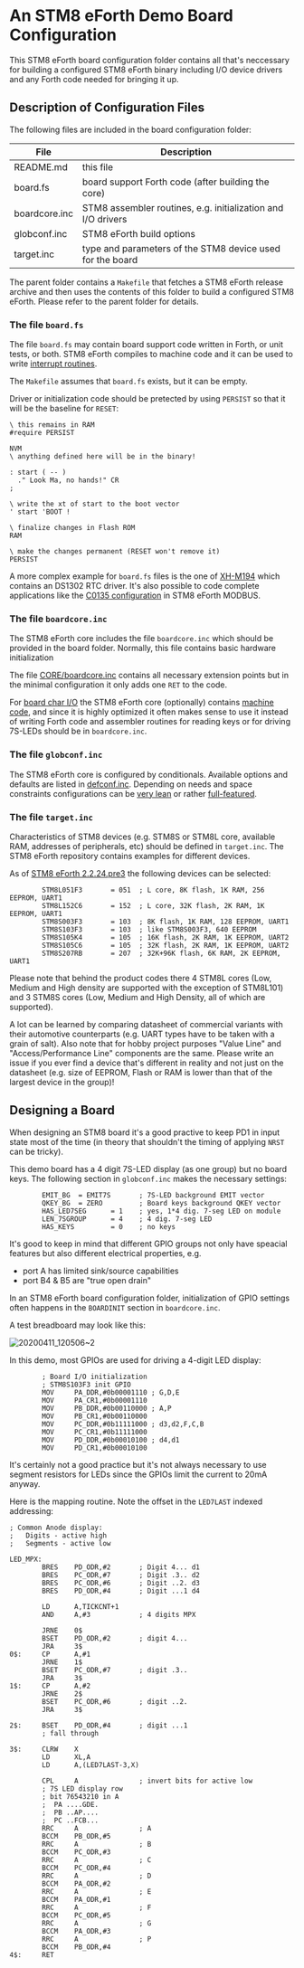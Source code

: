 # An STM8 eForth Demo Board Configuration

This STM8 eForth board configuration folder contains all that's neccessary for building a configured STM8 eForth binary including I/O device drivers and any Forth code needed for bringing it up.

## Description of Configuration Files
The following files are included in the board configuration folder:

File|Description
-|-
README.md|this file
board.fs|board support Forth code (after building the core)
boardcore.inc|STM8 assembler routines, e.g. initialization and I/O drivers
globconf.inc|STM8 eForth build options
target.inc|type and parameters of the STM8 device used for the board 

The parent folder contains a `Makefile` that fetches a STM8 eForth release archive and then uses the contents of this folder to build a configured STM8 eForth. Please refer to the parent folder for details.

### The file `board.fs`

The file `board.fs` may contain board support code written in Forth, or unit tests, or both. STM8 eForth compiles to machine code and it can be used to write [interrupt routines](https://github.com/TG9541/stm8ef/wiki/STM8-eForth-Interrupts). 

The `Makefile` assumes that `board.fs` exists, but it can be empty. 

Driver or initialization code should be pretected by using `PERSIST` so that it will be the baseline for `RESET`:

```Forth
\ this remains in RAM
#require PERSIST

NVM
\ anything defined here will be in the binary!

: start ( -- )
  ." Look Ma, no hands!" CR
;

\ write the xt of start to the boot vector 
' start 'BOOT !

\ finalize changes in Flash ROM
RAM

\ make the changes permanent (RESET won't remove it)
PERSIST
```

A more complex example for `board.fs` files is the one of [XH-M194](https://github.com/TG9541/stm8ef/blob/master/XH-M194/board.fs) which contains an DS1302 RTC driver. It's also possible to code complete applications like the [C0135 configuration](https://github.com/TG9541/stm8ef-modbus/tree/master/C0135) in STM8 eForth MODBUS.


### The file `boardcore.inc`

The STM8 eForth core includes the file `boardcore.inc` which should be provided in the board folder. Normally, this file contains basic hardware initialization 

The file [CORE/boardcore.inc](https://github.com/TG9541/stm8ef/blob/master/CORE/boardcore.inc) contains all necessary extension points but in the minimal configuration it only adds one `RET` to the code.

For [board char I/O](https://github.com/TG9541/stm8ef/wiki/STM8-eForth-Board-Character-IO) the STM8 eForth core (optionally) contains [machine code](https://github.com/TG9541/stm8ef/blob/master/inc/board_io.inc), and since it is highly optimized it often makes sense to use it instead of writing Forth code and assembler routines for reading keys or for driving 7S-LEDs should be in `boardcore.inc`. 

### The file `globconf.inc`

The STM8 eForth core is configured by conditionals. Available options and defaults are listed in [defconf.inc](https://github.com/TG9541/stm8ef/blob/master/inc/defconf.inc). Depending on needs and space constraints configurations can be [very lean](https://github.com/TG9541/stm8ef/tree/master/CORE) or rather [full-featured](https://github.com/TG9541/stm8ef/blob/master/MINDEV/globconf.inc).

### The file `target.inc`

Characteristics of STM8 devices (e.g. STM8S or STM8L core, available RAM, addresses of peripherals, etc) should be defined in `target.inc`. The STM8 eForth repository contains examples for different devices.

As of [STM8 eForth 2.2.24.pre3](
https://github.com/TG9541/stm8ef/blob/d17684d251868f319a81e069e6553e4aab508c16/forth.asm#L110) the following devices can be selected:
```
        STM8L051F3       = 051  ; L core, 8K flash, 1K RAM, 256 EEPROM, UART1
        STM8L152C6       = 152  ; L core, 32K flash, 2K RAM, 1K EEPROM, UART1
        STM8S003F3       = 103  ; 8K flash, 1K RAM, 128 EEPROM, UART1
        STM8S103F3       = 103  ; like STM8S003F3, 640 EEPROM
        STM8S105K4       = 105  ; 16K flash, 2K RAM, 1K EEPROM, UART2
        STM8S105C6       = 105  ; 32K flash, 2K RAM, 1K EEPROM, UART2
        STM8S207RB       = 207  ; 32K+96K flash, 6K RAM, 2K EEPROM, UART1
```

Please note that behind the product codes there 4 STM8L cores (Low, Medium and High density are supported with the exception of STM8L101) and 3 STM8S cores (Low, Medium and High Density, all of which are supported).

A lot can be learned by comparing datasheet of commercial variants with their automotive counterparts (e.g. UART types have to be taken with a grain of salt). Also note that for hobby project purposes "Value Line" and "Access/Performance Line" components are the same. Please write an issue if you ever find a device that's different in reality and not just on the datasheet (e.g. size of EEPROM, Flash or RAM is lower than that of the largest device in the group)!

## Designing a Board
When designing an STM8 board it's a good practive to keep PD1 in input state most of the time (in theory that shouldn't the timing of applying `NRST` can be tricky).

This demo board has a 4 digit 7S-LED display (as one group) but no board keys. The following section in `globconf.inc` makes the necessary settings:

```
        EMIT_BG  = EMIT7S       ; 7S-LED background EMIT vector
        QKEY_BG  = ZERO         ; Board keys background QKEY vector
        HAS_LED7SEG      = 1    ; yes, 1*4 dig. 7-seg LED on module
        LEN_7SGROUP      = 4    ; 4 dig. 7-seg LED
        HAS_KEYS         = 0    ; no keys
```

It's good to keep in mind that different GPIO groups not only have speacial features but also different electrical properties, e.g.

* port A has limited sink/source capabilities
* port B4 & B5 are "true open drain"

In an STM8 eForth board configuration folder, initialization of GPIO settings often happens in the `BOARDINIT` section in `boardcore.inc`. 

A test breadboard may look like this:

![20200411_120506~2](https://user-images.githubusercontent.com/5466977/79041233-6f6bf380-7bee-11ea-8f6f-7c69a55cce32.jpg)

In this demo, most GPIOs are used for driving a 4-digit LED display:

```
        ; Board I/O initialization
        ; STM8S103F3 init GPIO
        MOV     PA_DDR,#0b00001110 ; G,D,E
        MOV     PA_CR1,#0b00001110
        MOV     PB_DDR,#0b00110000 ; A,P
        MOV     PB_CR1,#0b00110000
        MOV     PC_DDR,#0b11111000 ; d3,d2,F,C,B
        MOV     PC_CR1,#0b11111000
        MOV     PD_DDR,#0b00010100 ; d4,d1
        MOV     PD_CR1,#0b00010100
```

It's certainly not a good practice but it's not always necessary to use segment resistors for LEDs since the GPIOs limit the current to 20mA anyway. 

Here is the mapping routine. Note the offset in the `LED7LAST` indexed addressing:

```
; Common Anode display:
;   Digits - active high
;   Segments - active low

LED_MPX:
        BRES    PD_ODR,#2       ; Digit 4... d1
        BRES    PC_ODR,#7       ; Digit .3.. d2
        BRES    PC_ODR,#6       ; Digit ..2. d3
        BRES    PD_ODR,#4       ; Digit ...1 d4

        LD      A,TICKCNT+1
        AND     A,#3            ; 4 digits MPX

        JRNE    0$
        BSET    PD_ODR,#2       ; digit 4...
        JRA     3$
0$:     CP      A,#1
        JRNE    1$
        BSET    PC_ODR,#7       ; digit .3..
        JRA     3$
1$:     CP      A,#2
        JRNE    2$
        BSET    PC_ODR,#6       ; digit ..2.
        JRA     3$

2$:     BSET    PD_ODR,#4       ; digit ...1
        ; fall through

3$:     CLRW    X
        LD      XL,A
        LD      A,(LED7LAST-3,X)

        CPL     A               ; invert bits for active low
        ; 7S LED display row
        ; bit 76543210 in A
        ;  PA ....GDE.
        ;  PB ..AP....
        ;  PC ..FCB...
        RRC     A               ; A
        BCCM    PB_ODR,#5       
        RRC     A               ; B
        BCCM    PC_ODR,#3      
        RRC     A               ; C
        BCCM    PC_ODR,#4     
        RRC     A               ; D
        BCCM    PA_ODR,#2  
        RRC     A               ; E
        BCCM    PA_ODR,#1   
        RRC     A               ; F
        BCCM    PC_ODR,#5    
        RRC     A               ; G
        BCCM    PA_ODR,#3  
        RRC     A               ; P
        BCCM    PB_ODR,#4 
4$:     RET
```

